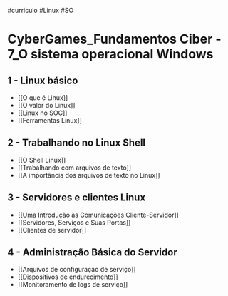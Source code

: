 #curriculo #Linux #SO

# CyberGames_Fundamentos Ciber - 7_O sistema operacional Windows

## 1 - Linux básico

- [[O que é Linux]]
- [[O valor do Linux]]
- [[Linux no SOC]]
- [[Ferramentas Linux]]

## 2 - Trabalhando no Linux Shell

- [[O Shell Linux]]
- [[Trabalhando com arquivos de texto]]
- [[A importância dos arquivos de texto no Linux]]

## 3 - Servidores e clientes Linux

- [[Uma Introdução às Comunicações Cliente-Servidor]]
- [[Servidores, Serviços e Suas Portas]]
- [[Clientes de servidor]]

## 4 - Administração Básica do Servidor

- [[Arquivos de configuração de serviço]]
- [[Dispositivos de endurecimento]]
- [[Monitoramento de logs de serviço]]













